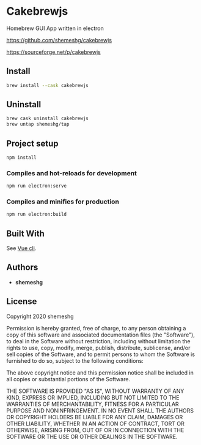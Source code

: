 # Cakebrewjs

Homebrew GUI App written in electron

<https://github.com/shemeshg/cakebrewjs>

<https://sourceforge.net/p/cakebrewjs>

## Install

```bash
brew install --cask cakebrewjs
```

## Uninstall

```bash
brew cask uninstall cakebrewjs
brew untap shemeshg/tap
```

## Project setup

```bash
npm install
```

### Compiles and hot-reloads for development

```bash
npm run electron:serve
```

### Compiles and minifies for production

```bash
npm run electron:build
```

## Built With

See [Vue cli](https://cli.vuejs.org/config/).

## Authors

* **shemeshg**

## License

Copyright 2020 shemeshg

Permission is hereby granted, free of charge, to any person obtaining a copy of this software and associated documentation files (the "Software"), to deal in the Software without restriction, including without limitation the rights to use, copy, modify, merge, publish, distribute, sublicense, and/or sell copies of the Software, and to permit persons to whom the Software is furnished to do so, subject to the following conditions:

The above copyright notice and this permission notice shall be included in all copies or substantial portions of the Software.

THE SOFTWARE IS PROVIDED "AS IS", WITHOUT WARRANTY OF ANY KIND, EXPRESS OR IMPLIED, INCLUDING BUT NOT LIMITED TO THE WARRANTIES OF MERCHANTABILITY, FITNESS FOR A PARTICULAR PURPOSE AND NONINFRINGEMENT. IN NO EVENT SHALL THE AUTHORS OR COPYRIGHT HOLDERS BE LIABLE FOR ANY CLAIM, DAMAGES OR OTHER LIABILITY, WHETHER IN AN ACTION OF CONTRACT, TORT OR OTHERWISE, ARISING FROM, OUT OF OR IN CONNECTION WITH THE SOFTWARE OR THE USE OR OTHER DEALINGS IN THE SOFTWARE.
